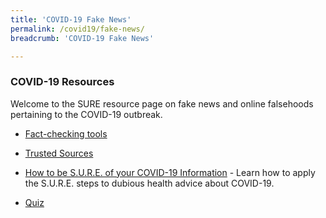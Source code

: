 ```yaml
---
title: 'COVID-19 Fake News'
permalink: /covid19/fake-news/
breadcrumb: 'COVID-19 Fake News'

---
```



### COVID-19  Resources

Welcome to the SURE resource page on fake news and online falsehoods pertaining to the COVID-19 outbreak. 

- [Fact-checking tools](/covid19/tools/)

- [Trusted Sources](/covid19/resources/)

- [How to be S.U.R.E. of your COVID-19 Information](/blog/fake-news/FN0005) - Learn how to apply the S.U.R.E. steps to dubious health advice about COVID-19. 

- [Quiz](/covid19/quiz/)

  

